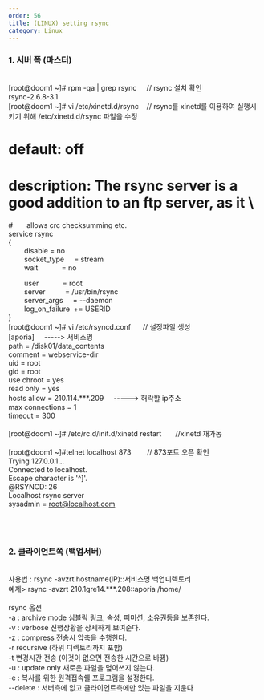 ```yaml
---   
order: 56   
title: (LINUX) setting rsync   
category: Linux   
---   
```

   
### 1. 서버 쪽 (마스터)   
    
[root@doom1 ~]# rpm -qa | grep rsync     // rsync 설치 확인   
rsync-2.6.8-3.1   
[root@doom1 ~]# vi /etc/xinetd.d/rsync    // rsync를 xinetd를 이용하여 실행시키기 위해 /etc/xinetd.d/rsync 파일을 수정   
# default: off   
# description: The rsync server is a good addition to an ftp server, as it \   
#       allows crc checksumming etc.   
service rsync   
{   
        disable = no   
        socket_type     = stream   
        wait            = no   
   
        user            = root   
        server          = /usr/bin/rsync   
        server_args     = --daemon   
        log_on_failure  += USERID   
}   
[root@doom1 ~]# vi /etc/rsyncd.conf      // 설정파일 생성   
[aporia]     -----> 서비스명   
path = /disk01/data_contents   
comment = webservice-dir   
uid = root   
gid = root   
use chroot = yes   
read only = yes   
hosts allow = 210.114.***.209     -----> 허락할 ip주소   
max connections = 1   
timeout = 300   
    
[root@doom1 ~]# /etc/rc.d/init.d/xinetd restart       //xinetd 재가동   
    
[root@doom1 ~]#telnet localhost 873        // 873포트 오픈 확인   
Trying 127.0.0.1...   
Connected to localhost.   
Escape character is '^]'.   
@RSYNCD: 26   
Localhost rsync server   
sysadmin = root@localhost.com   
    
    
    
### 2. 클라이언트쪽 (백업서버)   
    
사용법 : rsync -avzrt hostname(IP)::서비스명 백업디렉토리   
예제> rsync -avzrt 210.1gre14.***.208::aporia /home/   
    
rsync 옵션   
-a : archive mode 심볼릭 링크, 속성, 퍼미션, 소유권등을 보존한다.   
-v : verbose 진행상황을 상세하게 보여준다.   
-z : compress 전송시 압축을 수행한다.   
-r recursive (하위 디렉토리까지 포함)   
-t 변경시간 전송 (이것이 없으면 전송한 시간으로 바뀜)   
-u : update only 새로운 파일을 덮어쓰지 않는다.   
-e : 복사를 위한 원격접속쉘 프로그램을 설정한다.   
--delete : 서버측에 없고 클라이언트측에만 있는 파일을 지운다   
   
